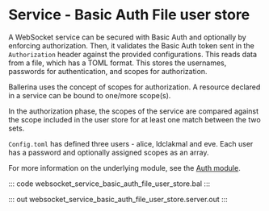 # Service - Basic Auth File user store

A WebSocket service can be secured with Basic Auth and optionally by
enforcing authorization. Then, it validates the Basic Auth token sent in the
`Authorization` header against the provided configurations. This reads data
from a file, which has a TOML format. This stores the usernames, passwords
for authentication, and scopes for authorization.

Ballerina uses the concept of scopes for authorization. A resource declared
in a service can be bound to one/more scope(s).

In the authorization phase, the scopes of the service are compared
against the scope included in the user store for at least one match between
the two sets.

`Config.toml` has defined three users - alice, ldclakmal and eve. Each user has a
password and optionally assigned scopes as an array.

For more information on the underlying module,
see the [Auth module](https://docs.central.ballerina.io/ballerina/auth/latest/).

::: code websocket_service_basic_auth_file_user_store.bal :::

::: out websocket_service_basic_auth_file_user_store.server.out :::